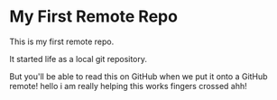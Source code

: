 # My First Remote Repo

This is my first remote repo.

It started life as a local git repository.

But you'll be able to read this on GitHub when we put it onto a GitHub remote!
hello i am really helping this works
fingers crossed ahh!

